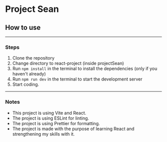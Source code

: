 # Project Sean

## How to use

---
### Steps

1. Clone the repository
2. Change directory to react-project (inside projectSean)
3. Run `npm install` in the terminal to install the dependencies (only if you haven't already)
4. Run `npm run dev` in the terminal to start the development server
5. Start coding.

---

### Notes

- This project is using Vite and React.
- The project is using ESLint for linting.
- The project is using Prettier for formatting.
- The project is made with the purpose of learning React and strengthening my skills with it.

